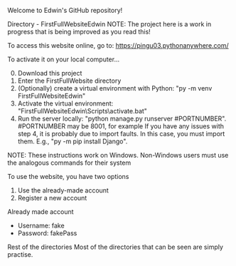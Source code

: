 Welcome to Edwin's GitHub repository!

Directory - FirstFullWebsiteEdwin
NOTE: The project here is a work in progress that is being improved as you read this!

To access this website online, go to: https://pingu03.pythonanywhere.com/

To activate it on your local computer...

0. Download this project
1. Enter the FirstFullWebsite directory
2. (Optionally) create a virtual environment with Python: "py -m venv FirstFullWebsiteEdwin"
3. Activate the virtual environment: "FirstFullWebsiteEdwin\Scripts\activate.bat"
4. Run the server locally: "python manage.py runserver #PORTNUMBER". #PORTNUMBER may be 8001, for
example
If you have any issues with step 4, it is probably due to import faults. In this case, you must
import them. E.g., "py -m pip install Django".

NOTE: These instructions work on Windows. Non-Windows users must use the analogous commands 
for their system

To use the website, you have two options
1. Use the already-made account
2. Register a new account

Already made account
- Username: fake
- Password: fakePass



Rest of the directories
Most of the directories that can be seen are simply practise. 
